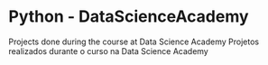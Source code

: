 # Python - DataScienceAcademy
Projects done during the course at Data Science Academy 
Projetos realizados durante o curso na Data Science Academy
